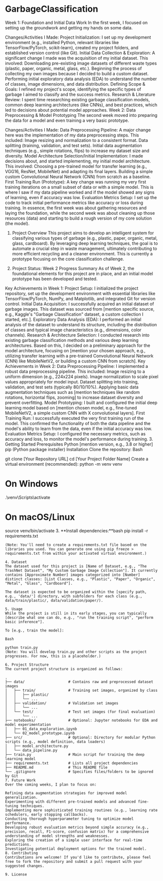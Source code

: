 # GarbageClassification
Week 1: Foundation and Initial Data Work
In the first week, I focused on setting up the groundwork and getting my hands on some data.

Changes/Activities I Made:
Project Initialization: I set up my development environment (e.g., installed Python, relevant libraries like TensorFlow/PyTorch, scikit-learn), created my project folders, and established version control (like Git).
Initial Data Collection & Exploration: A significant change I made was the acquisition of my initial dataset. This involved:
Downloading pre-existing image datasets of different waste types (plastic, paper, organic, metal, glass, etc.).
Beginning the process of collecting my own images because I decided to build a custom dataset.
Performing initial exploratory data analysis (EDA) to understand the number of classes, image dimensions, and data distribution.
Defining Scope & Goals: I refined my project's scope, identifying the specific types of garbage I aimed to classify and the success metrics.
Research & Literature Review: I spent time researching existing garbage classification models, common deep learning architectures (like CNNs), and best practices, which led to decisions about potential model approaches.
Week 2: Data Preprocessing & Model Prototyping
The second week moved into preparing the data for a model and even training a very basic prototype.

Changes/Activities I Made:
Data Preprocessing Pipeline: A major change here was the implementation of my data preprocessing steps. This included:
Image resizing and normalization to a consistent format.
Data splitting (training, validation, and test sets).
Initial data augmentation techniques (e.g., simple rotations, flips) to increase my dataset size and diversity.
Model Architecture Selection/Initial Implementation: I made decisions about, and started implementing, my initial model architecture. This involved:
Choosing a pre-trained model for transfer learning (e.g., VGG16, ResNet, MobileNet) and adapting its final layers.
Building a simple custom Convolutional Neural Network (CNN) from scratch as a baseline.
First Training Run (Prototype): A key change was running my very first training iterations on a small subset of data or with a simple model. This is where I saw if my data pipeline worked and if the model showed any signs of learning, even if accuracy was low.
Evaluation Metrics Setup: I set up the code to track initial performance metrics like accuracy or loss during training.
In essence, the first week was about gathering resources and laying the foundation, while the second week was about cleaning up those resources (data) and starting to build a rough version of my core solution (the model).
1. Project Overview
This project aims to develop an intelligent system for classifying various types of garbage (e.g., plastic, paper, organic, metal, glass, cardboard). By leveraging deep learning techniques, the goal is to automate a crucial step in waste management, ultimately contributing to more efficient recycling and a cleaner environment. This is currently a prototype focusing on the core classification challenge.

2. Project Status: Week 2 Progress Summary
As of Week 2, the foundational elements for this project are in place, and an initial model prototype has been developed and tested.

Key Achievements in Week 1:
Project Setup: I initialized the project repository, set up the development environment with essential libraries like TensorFlow/PyTorch, NumPy, and Matplotlib, and integrated Git for version control.
Initial Data Acquisition: I successfully acquired an initial dataset of garbage images. This dataset was sourced from [mention specific source, e.g., Kaggle's "Garbage Classification" dataset, a custom collection I started, etc.].
Exploratory Data Analysis (EDA): I performed an initial analysis of the dataset to understand its structure, including the distribution of classes and typical image characteristics (e.g., dimensions, color channels).
Research & Architecture Selection: I conducted research into existing garbage classification methods and various deep learning architectures. Based on this, I decided on a preliminary approach for the model architecture, focusing on [mention your chosen approach, e.g., utilizing transfer learning with a pre-trained Convolutional Neural Network (CNN) like MobileNetV2, or building a custom CNN from scratch].
Key Achievements in Week 2:
Data Preprocessing Pipeline: I implemented a robust data preprocessing pipeline. This included:
Image resizing to a uniform dimension (e.g., 224x224 pixels).
Image normalization to scale pixel values appropriately for model input.
Dataset splitting into training, validation, and test sets (typically 80/10/10%).
Applying basic data augmentation techniques such as [mention techniques like random rotations, horizontal flips, zooming] to increase dataset diversity and prevent overfitting.
Model Prototyping: I built and configured the initial deep learning model based on [mention chosen model, e.g., fine-tuned MobileNetV2, a simple custom CNN with X convolutional layers].
First Training Run: I successfully executed the very first training run of the model. This confirmed the functionality of both the data pipeline and the model's ability to learn from the data, even if the initial accuracy was low.
Evaluation Metrics Setup: I configured the necessary metrics, such as accuracy and loss, to monitor the model's performance during training.
3. Getting Started
Prerequisites
Python [mention version, e.g., 3.8 or higher]
pip (Python package installer)
Installation
Clone the repository:
Bash

git clone [Your Repository URL]
cd [Your Project Folder Name]
Create a virtual environment (recommended):
    python -m venv venv
# On Windows
.\venv\Scripts\activate
# On macOS/Linux
source venv/bin/activate
3. **Install dependencies:**bash
pip install -r requirements.txt
```
(Note: You'll need to create a requirements.txt file based on the libraries you used. You can generate one using pip freeze > requirements.txt from within your activated virtual environment.)

4. Dataset
The dataset used for this project is [Name of Dataset, e.g., "The TrashNet Dataset", "My Custom Garbage Image Collection"]. It currently contains [Approximate Number] images categorized into [Number] distinct classes: [List Classes, e.g., "Plastic", "Paper", "Organic", "Metal", "Glass", "Cardboard"].

The dataset is expected to be organized within the [specify path, e.g., 'data/'] directory, with subfolders for each class (e.g., data/train/plastic/, data/validation/paper/).

5. Usage
While the project is still in its early stages, you can typically [describe what one can do, e.g., "run the training script", "perform basic inference"].

To [e.g., train the model]:

Bash

python train.py
(Note: You will develop train.py and other scripts as the project progresses. For now, this is a placeholder.)

6. Project Structure
The current project structure is organized as follows:

.
├── data/                    # Contains raw and preprocessed dataset images
│   ├── train/               # Training set images, organized by class
│   │   ├── plastic/
│   │   └── ...
│   ├── validation/          # Validation set images
│   │   └── ...
│   └── test/                # Test set images (for final evaluation)
│       └── ...
├── notebooks/               # Optional: Jupyter notebooks for EDA and model experimentation
│   ├── 01_data_exploration.ipynb
│   └── 02_model_prototype.ipynb
├── src/                     # Optional: Directory for modular Python scripts (e.g., model definition, data loaders)
│   ├── model_architecture.py
│   └── data_pipeline.py
├── train.py                 # Main script for training the deep learning model
├── requirements.txt         # Lists all project dependencies
├── README.md                # This README file
└── .gitignore               # Specifies files/folders to be ignored by Git
7. Future Work
Over the coming weeks, I plan to focus on:

Refining data augmentation strategies for improved model generalization.
Experimenting with different pre-trained models and advanced fine-tuning techniques.
Implementing more sophisticated training routines (e.g., learning rate schedulers, early stopping callbacks).
Conducting thorough hyperparameter tuning to optimize model performance.
Developing robust evaluation metrics beyond simple accuracy (e.g., precision, recall, F1-score, confusion matrix) for a comprehensive understanding of model strengths and weaknesses.
Exploring the creation of a simple user interface for real-time predictions.
Investigating potential deployment options for the trained model.
8. Contributing
Contributions are welcome! If you'd like to contribute, please feel free to fork the repository and submit a pull request with your suggested changes.

9. License
